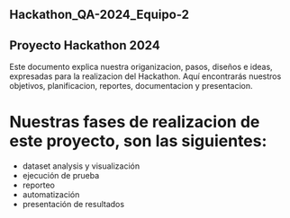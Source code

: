 ## Hackathon_QA-2024_Equipo-2
## Proyecto Hackathon 2024

Este documento explica nuestra origanizacion, pasos, diseños e ideas, expresadas para la realizacion del Hackathon.
Aquí encontrarás nuestros objetivos, planificacion, reportes, documentacion y presentacion.

# Nuestras fases de realizacion de este proyecto, son las siguientes:

- dataset analysis y visualización
- ejecución de prueba
- reporteo
- automatización
- presentación de resultados

#


